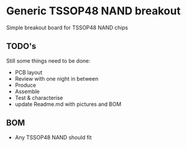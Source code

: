 # Generic TSSOP48 NAND breakout
Simple breakout board for TSSOP48 NAND chips
## TODO's
Still some things need to be done:
* PCB layout
* Review with one night in between
* Produce
* Assemble
* Test & characterise
* update Readme.md with pictures and BOM
## BOM
* Any TSSOP48 NAND should fit



